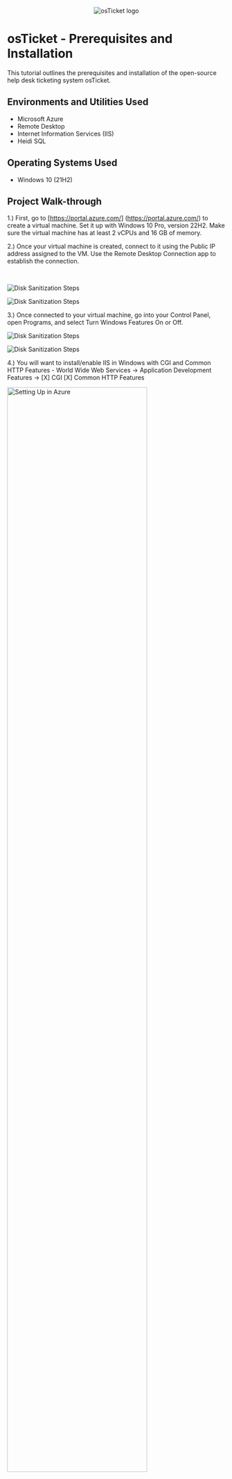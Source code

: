 <p align="center">
<img src="https://i.imgur.com/Clzj7Xs.png" alt="osTicket logo"/>
</p>

<h1>osTicket - Prerequisites and Installation</h1>
This tutorial outlines the prerequisites and installation of the open-source help desk ticketing system osTicket.<br />



<h2>Environments and Utilities Used</h2>

- Microsoft Azure 
- Remote Desktop
- Internet Information Services (IIS)
- Heidi SQL
<h2>Operating Systems Used </h2>

- Windows 10</b> (21H2)

<h2>Project Walk-through</h2>

1.) First, go to [https://portal.azure.com/] (https://portal.azure.com/) to create a virtual machine. Set it up with Windows 10 Pro, version 22H2. Make sure the virtual machine has at least 2 vCPUs and 16 GB of memory.



2.) Once your virtual machine is created, connect to it using the Public IP address assigned to the VM. Use the Remote Desktop Connection app to establish the connection.
</p>
<br />

<p>
<img src="https://i.imgur.com/MAhXK2e.png" alt="Disk Sanitization Steps" style="max-width: 80%; height: auto;">

</p>
<p>
<p>
<img src="https://i.imgur.com/Zf2jw07.png" alt="Disk Sanitization Steps" style="max-width: 40%; height: auto;">

</p>
<p>
3.) Once connected to your virtual machine, go into your Control Panel, open Programs, and select Turn Windows Features On or Off.

<p>
<img src="https://i.imgur.com/fGXMpx4.png" alt="Disk Sanitization Steps" style="max-width: 40%; height: auto;">

</p>
<p>
<p>
<img src="https://i.imgur.com/LBGkAw6.png" alt="Disk Sanitization Steps" style="max-width: 40%; height: auto;">

</p>
<p>
4.) You will want to install/enable IIS in Windows with CGI and Common HTTP Features
- World Wide Web Services -> Application Development Features ->
[X] CGI
[X] Common HTTP Features
<p>
<img src="https://imgur.com/6Y6VzZH.png" height="80%" width="80%" alt="Setting Up in Azure"/>
</p>
<p>
<p>
<img src="https://i.imgur.com/pbPeHb1.png" alt="Disk Sanitization Steps" style="max-width: 40%; height: auto;">

</p>
<p>
To ensure the IIS is installed/enabled, go to the internet browser and search for 127.0.0.1 also known as the "loopback IP".
It should look something like this:
<p>
<img src="https://imgur.com/XdKGpGl.png" height="80%" width="80%" alt="Setting Up in Azure"/>
</p>
<p>
5.)With IIS enabled, download and install PHP Manager for IIS from the installation files, then follow the installation wizard to complete the setup.
<img src="https://imgur.com/RuAUGw1.png" height="80%" width="80%" alt="Setting Up in Azure"/>
  
6.) Next from the Installation Files, download and install the Rewrite Module.
<img src="https://imgur.com/465p9DH.png" height="80%" width="80%" alt="Setting Up in Azure"/>

7.) Create a folder in the C drive called PHP.
8.) From the installation files, download PHP files and extract its contents into C:\PHP.  

If a warning appears, select "Keep" to proceed.
<p>
<img src="https://i.imgur.com/xZv1Yhw.png" alt="Disk Sanitization Steps" style="max-width: 40%; height: auto;">

</p>
<p>
<p>
<img src="https://i.imgur.com/YwBhqo0.png" alt="Disk Sanitization Steps" style="max-width: 40%; height: auto;">

</p>
<p>

9.) After downloading and extracting the ZIP file into the PHP folder on the C: drive, download and install Microsoft C++ from the installation files. Follow the setup wizard to complete the installation.
<img src="https://imgur.com/SocF97p.png" height="80%" width=80% alt="Setting Up in Azure"/>

10.) Download and install MySQL
<img src="https://imgur.com/dFdQagT.png" height="80%" width="80%" alt="Setting Up in Azure"/>

Run the setup wizard:
Typical Setup ->
Launch Configuration Wizard (after install) ->
Standard Configuration ->

Make the new root password: Password1
<p>
<img src="https://imgur.com/SeJVW6M.png" height="80%" width="80%" alt="Setting Up in Azure"/>

</p>
<p>

</p>
<p>
11.) Now that we have the files downloaded and installed we will want to search for IIS in the Windows search bar. Open IIS as an Admin.
<p>
<img src="https://imgur.com/gFmrka6.png" height=80% width=80% alt="Setting Up in Azure"/>

</p>
<p>
12.) We will now want to register PHP from within IIS.
<p>
<img src="https://imgur.com/nlD4F1L.png" height="80%" width="80%" alt="Setting Up in Azure"/>
</p>
<p>
  
Restart the IIS server.
<p>
<img src="https://imgur.com/F83Qw2a.png" height="80%" width="80%" alt="Setting Up in Azure"/>
</p>
<p>
13.) Install osTicket 
-Download osTicket from the Installation Files Folder
-Extract and copy the "upload" folder to c:\inetpub\wwwroot
-Within c:\inetpub\root, Rename "upload" to "osTicket"
  <img src="https://imgur.com/op4Cs2g.png" height="80%" width="80%" alt="Setting Up in Azure"/>

Reload IIS again.
 On IIS go to Sites> Default > osTicket
-On the right, click “Browse *:80”
<p>
<img src="https://imgur.com/JnqQOJD.png" height="80%" width="80%" alt="Setting Up in Azure"/>
</p>
<p>
Some extensions are not enabled on the osTicket browser.
<p>
<img src="https://i.imgur.com/eJIsGTn.png" alt="Disk Sanitization Steps" style="max-width: 40%; height: auto;">

</p>
<p>
To enable the extensions:  

1. Open IIS and navigate to Sites → Default → osTicket.  
2. Double-click PHP Manager.  
3. Select "Enable or disable an extension."

</p>
<p>
<p>
<img src="https://i.imgur.com/uigyKjb.png" alt="Disk Sanitization Steps" style="max-width: 40%; height: auto;">

</p>
<p>
We will want to enable three extensions from here.
1.) php_imap.dll
2.) php_intl.dll
3.) php_opcache.dll
<p>
<img src="https://i.imgur.com/cOem7Nb.png" alt="Disk Sanitization Steps" style="max-width: 40%; height: auto;">

</p>
<p>
15. Once those extensions are enabled in IIS, the next step is to rename a file in the **osTicket** folder.  

1. Open File Explorer and navigate to:  
   C:\inetpub\wwwroot\osTicket\include\ost-sample config.php  
2. Rename ost-sampleconfig.php to ost-config.php.  
3. Right-click the renamed file and select Properties.  
4. Go to the Security tab, click Advanced, and disable inheritance.  
5. Choose to remove all inherited permissions from this object.  
6. Click Add to set new permissions.
<p>
<img src="https://i.imgur.com/VPZvOdo.png" alt="Disk Sanitization Steps" style="max-width: 40%; height: auto;">

</p>
<p>
Select a principal
<p>
<img src="https://i.imgur.com/PoGk34d.png" alt="Disk Sanitization Steps" style="max-width: 40%; height: auto;">

</p>
<p>
Type "Everyone" in the box.
<p>
<img src="https://imgur.com/F4H3ppM.png" height="40%" width="40%" alt="Disk Sanitization Steps"/>
</p>
<p>
Make sure "Full Control" and all other checkboxes are selected.
<p>
<img src="https://imgur.com/rbbGqwB.png" height="40%" width="40%" alt="Disk Sanitization Steps"/>
</p>
<p>
Click Apply and Ok.
<p>
<img src="https://i.imgur.com/saRO3y5.png" alt="Disk Sanitization Steps" style="max-width: 40%; height: auto;">

</p>
<p>
Once complete, continue setting up osTicket in the browser. Click Continue and fill out the required fields, except for Database Settings.
Next, download and install HeidiSQL from the installation files.
<p>
<img src="https://i.imgur.com/i7a4gWC.png" alt="Disk Sanitization Steps" style="max-width: 40%; height: auto;">

</p>
<p>
Once the program is open, we will create a new session.
<p>
<img src="https://i.imgur.com/g5M1i61.png" alt="Disk Sanitization Steps" style="max-width: 40%; height: auto;">

<p>
Be sure the username is set to **root** and the password to **Password1**.
<p>
<img src="https://i.imgur.com/LEAZNOc.png" alt="Disk Sanitization Steps" style="max-width: 40%; height: auto;">

</p>
<p>
After connecting to the session, return to the browser to continue the setup. In Database Settings, set the username to "root" and the password to "Password1."

Next, create a new database in HeidiSQL:  
1. In HeidiSQL, right-click on "Unnamed" in the left panel.  
2. Select "Create new" → "Database".
3. Name the database osTicket and complete the setup.  

After creating the database, go back to the osTicket** setup page in the browser and enter osTicket** in the MySQL Database field.
<img src="https://i.imgur.com/0rG1AJm.png" alt="Disk Sanitization Steps" style="max-width: 40%; height: auto;">

</p>
<p>
The final step is cleanup. Delete the setup folder from your system:  

- Delete: C:\inetpub\wwwroot\osTicket\setup 
  (Only delete the setup folder—do not remove anything else.)  

Then, set the ost-config.php file permissions back to "Read" only".
<img src="https://i.imgur.com/wFr0pkK.png" alt="Disk Sanitization Steps" style="max-width: 40%; height: auto;">

</p>
<p>
<p>
<img src="https://i.imgur.com/jsJOPyn.png" alt="Disk Sanitization Steps" style="max-width: 40%; height: auto;">

</p>
<p>
The final step is to log in to osTicket through the browser.
<p>
<img src="https://i.imgur.com/uHVdDsx.png" alt="Disk Sanitization Steps" style="max-width: 40%; height: auto;">

</p>
<p>
<h2>osTicket Installed!</h2>

